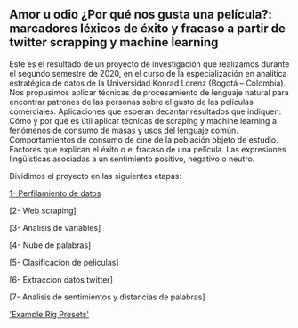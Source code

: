 ## Amor u odio ¿Por qué nos gusta una película?: marcadores léxicos de éxito y fracaso a partir de twitter scrapping y machine learning

Este es el resultado de un proyecto de investigación que realizamos durante el segundo semestre de 2020, en el curso de la especialización en analítica estratégica de datos de la Universidad Konrad Lorenz (Bogotá – Colombia). Nos propusimos aplicar técnicas de procesamiento de lenguaje natural para encontrar patrones de las personas sobre el gusto de las películas comerciales. Aplicaciones que esperan decantar resultados que indiquen: Cómo y por qué es útil aplicar técnicas de scraping y machine learning a fenómenos de consumo de masas y usos del lenguaje común. Comportamientos de consumo de cine de la población objeto de estudio. Factores que explican el éxito o el fracaso de una película. Las expresiones lingüísticas asociadas a un sentimiento positivo, negativo o neutro.

Dividimos el proyecto en las siguientes etapas: 

[1- Perfilamiento de datos]()

[2- Web scraping]

[3- Analisis de variables]

[4- Nube de palabras]

[5- Clasificacion de peliculas]

[6- Extraccion datos twitter]

[7- Analisis de sentimientos y distancias de palabras]

['Example Rig Presets'](src='https://raw.githubusercontent.com/wiki/schroef/extra-image-list/images/extra-image-list.jpg')
